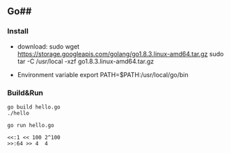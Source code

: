 
## Go##

### Install ###
- download:
		sudo wget  https://storage.googleapis.com/golang/go1.8.3.linux-amd64.tar.gz
    	sudo tar -C /usr/local -xzf go1.8.3.linux-amd64.tar.gz

- Environment variable
     	export PATH=$PATH:/usr/local/go/bin

### Build&Run ###
    go build hello.go
    ./hello

    go run hello.go

    <<:1 << 100 2^100
	>>:64 >> 4  4
